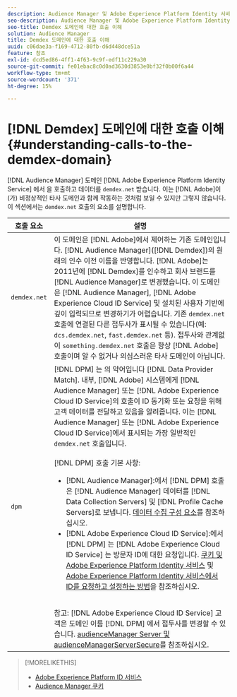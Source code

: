 ```yaml
---
description: Audience Manager 및 Adobe Experience Platform Identity 서비스는 demdex.net 도메인에서 데이터를 호출하고 받습니다. 이는 Adobe이 비정상적인 타사 도메인을 사용하는 것처럼 보일 수 있지만 이는 아닙니다. 이 섹션에서는 demdex.net 호출의 요소를 설명합니다.
seo-description: Audience Manager 및 Adobe Experience Platform Identity 서비스는 demdex.net 도메인에서 데이터를 호출하고 받습니다. 이는 Adobe이 비정상적인 타사 도메인을 사용하는 것처럼 보일 수 있지만 이는 아닙니다. 이 섹션에서는 demdex.net 호출의 요소를 설명합니다.
seo-title: Demdex 도메인에 대한 호출 이해
solution: Audience Manager
title: Demdex 도메인에 대한 호출 이해
uuid: c06dae3a-f169-4712-80fb-d6d448dce51a
feature: 참조
exl-id: dcd5ed86-4ff1-4f63-9c9f-edf11c229a30
source-git-commit: fe01ebac8c0d0ad3630d3853e0bf32f0b00f6a44
workflow-type: tm+mt
source-wordcount: '371'
ht-degree: 15%

---
```


# [!DNL Demdex] 도메인에 대한 호출 이해 {#understanding-calls-to-the-demdex-domain}

[!DNL Audience Manager] 도메인 [!DNL Adobe Experience Platform Identity Service] 에서 을 호출하고 데이터를  `demdex.net` 받습니다. 이는 [!DNL Adobe]이(가) 비정상적인 타사 도메인과 함께 작동하는 것처럼 보일 수 있지만 그렇지 않습니다. 이 섹션에서는 `demdex.net` 호출의 요소를 설명합니다.

| 호출 요소 | 설명 |
|---|---|
| `demdex.net` | 이 도메인은 [!DNL Adobe]에서 제어하는 기존 도메인입니다. [!DNL Audience Manager]([!DNL Demdex])의 원래의 인수 이전 이름을 반영합니다. [!DNL Adobe]는 2011년에 [!DNL Demdex]를 인수하고 회사 브랜드를 [!DNL Audience Manager]로 변경했습니다. 이 도메인은 [!DNL Audience Manager], [!DNL Adobe Experience Cloud ID Service] 및 설치된 사용자 기반에 깊이 입력되므로 변경하기가 어렵습니다. 기존 `demdex.net` 호출에 연결된 다른 접두사가 표시될 수 있습니다(예: `dcs.demdex.net`, `fast.demdex.net` 등). 접두사와 관계없이 `something.demdex.net` 호출은 항상 [!DNL Adobe] 호출이며 알 수 없거나 의심스러운 타사 도메인이 아닙니다. |
| `dpm` | [!DNL DPM] 는 의 약어입니다 [!DNL Data Provider Match]. 내부, [!DNL Adobe] 시스템에게 [!DNL Audience Manager] 또는 [!DNL Adobe Experience Cloud ID Service]의 호출이 ID 동기화 또는 요청을 위해 고객 데이터를 전달하고 있음을 알려줍니다. 이는 [!DNL Audience Manager] 또는 [!DNL Adobe Experience Cloud ID Service]에서 표시되는 가장 일반적인 `demdex.net` 호출입니다. <br><br>[!DNL DPM] 호출 기본 사항: <ul><li>[!DNL Audience Manager]:에서  [!DNL DPM] 호출은  [!DNL Audience Manager] 데이터를  [!DNL Data Collection Servers] 및  [!DNL Profile Cache Servers]로 보냅니다. [데이터 수집 구성 요소](../reference/system-components/components-data-collection.md)를 참조하십시오.</li><li>[!DNL Adobe Experience Cloud ID Service]:에서 [!DNL DPM] 는  [!DNL Adobe Experience Cloud ID Service] 는 방문자 ID에 대한 요청입니다. [쿠키 및 Adobe Experience Platform Identity 서비스](https://docs.adobe.com/content/help/ko-KR/id-service/using/intro/cookies.html) 및 [Adobe Experience Platform Identity 서비스에서 ID를 요청하고 설정하는 방법](https://docs.adobe.com/content/help/en/id-service/using/intro/id-request.html)을 참조하십시오.</li></ul><br>참고: [!DNL Adobe Experience Cloud ID Service] 고객은 도메인 이름 [!DNL DPM] 에서 접두사를 변경할 수 있습니다. [audienceManager Server 및 audienceManagerServerSecure](https://docs.adobe.com/content/help/en/id-service/using/id-service-api/configurations/subdomain-config.html)를 참조하십시오. |

>[!MORELIKETHIS]
>
>* [Adobe Experience Platform ID 서비스](https://docs.adobe.com/content/help/en/id-service/using/home.html)
>* [Audience Manager 쿠키](https://docs.adobe.com/content/help/ko-KR/core-services/interface/ec-cookies/cookies-am.html)

